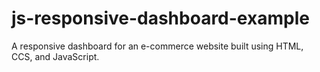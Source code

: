 # js-responsive-dashboard-example
A responsive dashboard for an e-commerce website built using HTML, CCS, and JavaScript.
